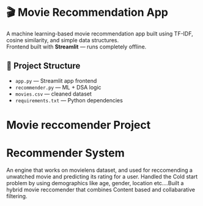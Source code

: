 # 🎬 Movie Recommendation App

A machine learning-based movie recommendation app built using TF-IDF, cosine similarity, and simple data structures.  
Frontend built with **Streamlit** — runs completely offline.

## 📂 Project Structure
- `app.py` — Streamlit app frontend
- `recommender.py` — ML + DSA logic
- `movies.csv` — cleaned dataset
- `requirements.txt` — Python dependencies

# Movie reccomender Project
# Recommender System

An engine that works on movielens dataset, and used for reccomending a unwatched movie and predicting its rating for a user. Handled the Cold start problem by using demographics like age, gender, location etc....Built a hybrid movie reccomender that combines Content based and collabarative filtering.

